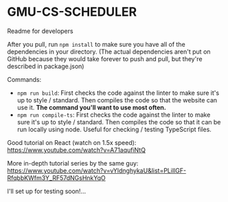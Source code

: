 # GMU-CS-SCHEDULER

Readme for developers

After you pull, run `npm install` to make sure you have all of the dependencies in your directory. (The actual dependencies aren't put on GitHub because they would take forever to push and pull, but they're described in package.json)

Commands:
- `npm run build`: First checks the code against the linter to make sure it's up to style / standard. Then compiles the code so that the website can use it. **The command you'll want to use most often.**
- `npm run compile-ts`: First checks the code against the linter to make sure it's up to style / standard. Then compiles the code so that it can be run locally using node. Useful for checking / testing TypeScript files.

Good tutorial on React (watch on 1.5x speed): https://www.youtube.com/watch?v=A71aqufiNtQ

More in-depth tutorial series by the same guy: https://www.youtube.com/watch?v=vYldnghykaU&list=PLillGF-RfqbbKWfm3Y_RF57dNGsHnkYqO

I'll set up for testing soon!...
